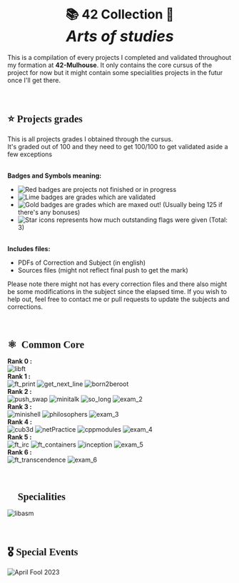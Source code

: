 <!--
	START:
	Introduction
-->

<div>
	<!-- TITLE -->
	<h1 align='center'>
		📚 <b>42 Collection</b> 📝<br>
		<i style='font-size:120%;'>Arts of studies</i>
	</h1>
	<!-- SHORT DESCRIPTION -->
	<p>
		This is a compilation of every projects I completed and validated throughout my formation at <b>42-Mulhouse</b>. It only contains the core cursus of the project for now but it might contain some
		specialities projects in the futur once I'll get there.
	</p>
	<br>
	<!-- Title -->
	<div>
		<h1 style='font-size:160%; font-family:impact'>
			⭐️	Projects grades
		</h1>
		<p>
			This is all projects grades I obtained through the cursus. <br>
			It's graded out of 100 and they need to get 100/100 to get validated aside a few exceptions
		</p>
	</div>
	<!-- SYMBOLS DEFINITION -->
	<div>
		<p>
			<br><b>Badges and Symbols meaning:</b>
			<ul>
				<li><img alt="Red badges" src="https://img.shields.io/static/v1?label=&message=Red+badges&color=critical&style=plastic"/> are projects not finished or in progress</li>
				<li><img alt="Lime badges" src="https://img.shields.io/static/v1?label=&message=Lime+badges&color=success&style=plastic"/> are grades which are validated</li>
				<li><img alt="Gold badges" src="https://img.shields.io/static/v1?label=&message=Gold+badges&color=yellow&style=plastic"/> are grades which are maxed out! (Usually being 125 if there's any bonuses)</li>
				<li><img alt="Star icons" src="https://img.shields.io/static/v1?label=%E2%98%85&message=Star+icons&color=gray&style=plastic"/> represents how much outstanding flags were given (Total: 3)</li>
			</ul>
			<br><b>Includes files:</b>
			<ul>
				<li>PDFs of Correction and Subject (in english)</li>
				<li>Sources files (might not reflect final push to get the mark)</li>
			</ul>
			Please note there might not has every correction files and there also might be some modifications in the subject since the elapsed time. If you wish to help out, feel free to contact me or pull requests to update the subjects and corrections.
		</p>
	</div>
	<br>
<div>

<!--
	FIRST SECTION:
	Common Core
-->

<div>
	<h1 style='font-size:160%; font-family:impact'>
		⚛️ 	Common Core
	</h1>
	<p>
		<b>
			Rank 0 :
		</b><br>
			<img alt="libft" src="https://img.shields.io/static/v1?label=Libft&message=125+/+100&color=yellow&style=plastic"/>
		<br><b>
			Rank 1 :
		<br></b>
			<img alt="ft_print" src="https://img.shields.io/static/v1?label=Printf&message=100+/+100&color=success&style=plastic"/>
			<img alt="get_next_line" src="https://img.shields.io/static/v1?label=GNL&message=110+/+100&color=success&style=plastic"/>
			<img alt="born2beroot" src="https://img.shields.io/static/v1?label=Born2beroot&message=110+/+100&color=success&style=plastic"/>
		<br><b>
			Rank 2 :
		<br></b>
			<img alt="push_swap" src="https://img.shields.io/static/v1?label=Push+Swap&message=84+/+100&color=success&style=plastic"/>
			<img alt="minitalk" src="https://img.shields.io/static/v1?label=Minitalk&message=125+/+100&color=yellow&style=plastic"/>
			<img alt="so_long" src="https://img.shields.io/static/v1?label=So+Long+%E2%98%85&message=125+/+100&color=yellow&style=plastic"/>
			<img alt="exam_2" src="https://img.shields.io/static/v1?label=Exam+Rank+02&message=Validated&color=yellow&style=plastic"/>
		<br><b>
			Rank 3 :
		<br></b>
			<img alt="minishell" src="https://img.shields.io/static/v1?label=Minishell&message=97+/+100&color=success&style=plastic"/>
			<img alt="philosophers" src="https://img.shields.io/static/v1?label=Philosophers&message=100+/+100&color=success&style=plastic"/>
			<img alt="exam_3" src="https://img.shields.io/static/v1?label=Exam+Rank+03&message=Validated&color=yellow&style=plastic"/>
		<br><b>
			Rank 4 :
		<br></b>
			<img alt="cub3d" src="https://img.shields.io/static/v1?label=Cub3d&message=115+/+100&color=success&style=plastic"/>
			<img alt="netPractice" src="https://img.shields.io/static/v1?label=NetPractice&message=100+/+100&color=yellow&style=plastic"/>
			<img alt="cppmodules" src="https://img.shields.io/static/v1?label=CPP+Modules+01+to+08+%E2%98%85&message=100+/+100&color=yellow&style=plastic"/>
			<img alt="exam_4" src="https://img.shields.io/static/v1?label=Exam+Rank+04&message=Validated&color=yellow&style=plastic"/>
		<br><b>
			Rank 5 :
		<br></b>
			<img alt="ft_irc" src="https://img.shields.io/static/v1?label=IRC+%E2%98%85&message=125+/+100&color=yellow&style=plastic"/>
			<img alt="ft_containers" src="https://img.shields.io/static/v1?label=Containers+%E2%98%85&message=125+/+100&color=yellow&style=plastic"/>
			<img alt="inception" src="https://img.shields.io/static/v1?label=Inception&message=100+/+100&color=success&style=plastic"/>
			<img alt="exam_5" src="https://img.shields.io/static/v1?label=Exam+Rank+05&message=Validated&color=yellow&style=plastic"/>
		<br><b>
			Rank 6 :
		<br></b>
			<img alt="ft_transcendence" src="https://img.shields.io/static/v1?label=Transcendence&message=In+Progres&color=red&style=plastic"/>
			<img alt="exam_6" src="https://img.shields.io/static/v1?label=Exam+Rank+06&message=In+Progress&color=red&style=plastic"/>
	</p>
	<br>
</div>

<!--
	SECOND SECTION:
	Specialities
-->

<div>
	<h1 style='font-size:160%; font-family:impact'>
		🔭	Specialities
	</h1>
	<p>
		<img alt="libasm" src="https://img.shields.io/static/v1?label=LibASM&message=In+Progress&color=red&style=plastic"/>
	</p>
	<br>
</div>

<!--
	THIRD SECTION:
	Events
-->

<div>
	<h1 style='font-size:160%; font-family:impact'>
		🎖	Special Events
	</h1>
	<p>
		<img alt="April Fool 2023" src="https://img.shields.io/static/v1?label=April+Fool+2023&message=100+/+100&color=yellow&style=plastic"/>
	</p>
	<br>
</div>
